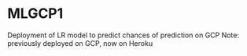 # MLGCP1
Deployment of LR model to predict chances of prediction on GCP
Note: previously deployed on GCP, now on Heroku
